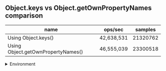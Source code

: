 ## Object.keys vs Object.getOwnPropertyNames comparison

|name|ops/sec|samples|
|-|-|-|
|Using Object.keys()|42,638,531|21320762|
|Using Object.getOwnPropertyNames()|46,555,039|23300518|


<details>
<summary>Environment</summary>

* __Machine:__ linux x64 | 4 vCPUs | 7.6GB Mem
* __Run:__ Fri Oct 17 2025 16:22:27 GMT+0000 (Coordinated Universal Time)
* __Node:__ `v22.15.1`
</details>

<!--
{"environment":{"platform":"linux","arch":"x64","cpus":4,"totalMemory":7.59783935546875},"benchmarks":[{"name":"Using Object.keys()","samples":21320762,"opsSec":42638531.883663595},{"name":"Using Object.getOwnPropertyNames()","samples":23300518,"opsSec":46555039.24878189}]}-->
